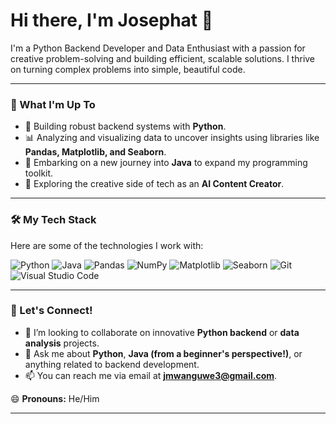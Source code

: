 # Hi there, I'm Josephat 👋


I'm a Python Backend Developer and Data Enthusiast with a passion for creative problem-solving and building efficient, scalable solutions. I thrive on turning complex problems into simple, beautiful code.

---

### 🚀 What I'm Up To

* 🔭 Building robust backend systems with **Python**.
* 📊 Analyzing and visualizing data to uncover insights using libraries like **Pandas, Matplotlib, and Seaborn**.
* 🌱 Embarking on a new journey into **Java** to expand my programming toolkit.
* 🤖 Exploring the creative side of tech as an **AI Content Creator**.

---

### 🛠️ My Tech Stack

Here are some of the technologies I work with:

![Python](https://img.shields.io/badge/python-3670A0?style=for-the-badge&logo=python&logoColor=ffdd54)
![Java](https://img.shields.io/badge/java-%23ED8B00.svg?style=for-the-badge&logo=openjdk&logoColor=white)
![Pandas](https://img.shields.io/badge/pandas-%23150458.svg?style=for-the-badge&logo=pandas&logoColor=white)
![NumPy](https://img.shields.io/badge/numpy-%23013243.svg?style=for-the-badge&logo=numpy&logoColor=white)
![Matplotlib](https://img.shields.io/badge/Matplotlib-%23ffffff.svg?style=for-the-badge&logo=Matplotlib&logoColor=black)
![Seaborn](https://img.shields.io/badge/seaborn-%233776AB.svg?style=for-the-badge&logo=seaborn&logoColor=white)
![Git](https://img.shields.io/badge/git-%23F05033.svg?style=for-the-badge&logo=git&logoColor=white)
![Visual Studio Code](https://img.shields.io/badge/VS%20Code-0078d7.svg?style=for-the-badge&logo=visual-studio-code&logoColor=white)

---

### 🤝 Let's Connect!

* 👯 I’m looking to collaborate on innovative **Python backend** or **data analysis** projects.
* 💬 Ask me about **Python**, **Java (from a beginner's perspective!)**, or anything related to backend development.
* 📫 You can reach me via email at **jmwanguwe3@gmail.com**.

😄 **Pronouns:** He/Him

---
